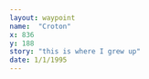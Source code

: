 ```yaml
---
layout: waypoint
name:  "Croton"
x: 836
y: 188
story: "this is where I grew up"
date: 1/1/1995
---
```

